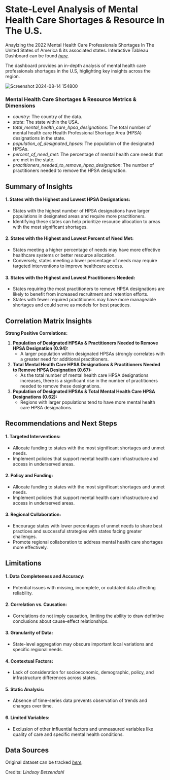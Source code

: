 # State-Level Analysis of Mental Health Care Shortages & Resource In The U.S.

Anaylzing the 2022 Mental Health Care Professionals Shortages In The United States of America & its associated states. Interactive Tableau Dashboard can be found _[here](https://public.tableau.com/app/profile/martin.guiller.iii/viz/State-LevelAnalysisofMentalHealthCareShortages/Dashboard1)._

The dashboard provides an in-depth analysis of mental health care professionals shortages in the U.S, higlighting key insights across the region.

![Screenshot 2024-08-14 154800](https://github.com/user-attachments/assets/552805bb-00dd-4712-a236-ff35fc31df7c)

### Mental Health Care Shortages & Resource Metrics & Dimensions

- _country_: The country of the data.
- _state_: The state within the USA.
- _total_mental_health_care_hpsa_designations_: The total number of mental health care Health Professional Shortage Area (HPSA) designations in the state.
- _population_of_designated_hpsas_: The population of the designated HPSAs.
- _percent_of_need_met_: The percentage of mental health care needs that are met in the state.
- _practitioners_needed_to_remove_hpsa_designation_: The number of practitioners needed to remove the HPSA designation.



## Summary of Insights

#### 1. States with the Highest and Lowest HPSA Designations:
  - States with the highest number of HPSA designations have larger populations in designated areas and require more practitioners.
  - Identifying these states can help prioritize resource allocation to areas with the most significant shortages.

#### 2. States with the Highest and Lowest Percent of Need Met:
  - States meeting a higher percentage of needs may have more effective healthcare systems or better resource allocation.
  - Conversely, states meeting a lower percentage of needs may require targeted interventions to improve healthcare access.

#### 3. States with the Highest and Lowest Practitioners Needed:
  - States requiring the most practitioners to remove HPSA designations are likely to benefit from increased recruitment and retention efforts.
  - States with fewer required practitioners may have more manageable shortages and could serve as models for best practices.

## Correlation Matrix Insights

**Strong Positive Correlations:**
1. **Population of Designated HPSAs & Practitioners Needed to Remove HPSA Designation (0.94):**
   - A larger population within designated HPSAs strongly correlates with a greater need for additional practitioners.
2. **Total Mental Health Care HPSA Designations & Practitioners Needed to Remove HPSA Designation (0.67):**
   - As the total number of mental health care HPSA designations increases, there is a significant rise in the number of practitioners needed to remove these designations.
3. **Population of Designated HPSAs & Total Mental Health Care HPSA Designations (0.62):**
   - Regions with larger populations tend to have more mental health care HPSA designations.



## Recommendations and Next Steps

#### 1. Targeted Interventions:
  - Allocate funding to states with the most significant shortages and unmet needs.
  - Implement policies that support mental health care infrastructure and access in underserved areas.

#### 2. Policy and Funding:
  - Allocate funding to states with the most significant shortages and unmet needs.
  - Implement policies that support mental health care infrastructure and access in underserved areas.

#### 3. Regional Collaboration:
  - Encourage states with lower percentages of unmet needs to share best practices and successful strategies with states facing greater challenges.
  - Promote regional collaboration to address mental health care shortages more effectively.


## Limitations

#### 1. **Data Completeness and Accuracy**: 
  - Potential issues with missing, incomplete, or outdated data affecting reliability.

#### 2. **Correlation vs. Causation**: 
  - Correlations do not imply causation, limiting the ability to draw definitive conclusions about cause-effect relationships.

#### 3. **Granularity of Data**: 
  - State-level aggregation may obscure important local variations and specific regional needs.

#### 4. **Contextual Factors**: 
  - Lack of consideration for socioeconomic, demographic, policy, and infrastructure differences across states.

#### 5. **Static Analysis**: 
  - Absence of time-series data prevents observation of trends and changes over time.

#### 6. **Limited Variables**: 
  - Exclusion of other influential factors and unmeasured variables like quality of care and specific mental health conditions.


## Data Sources

Original dataset can be tracked _[here](https://vizzendata.com/health-and-healthcare-data-sets/)._

Credits: _Lindsay Betzendahl_


